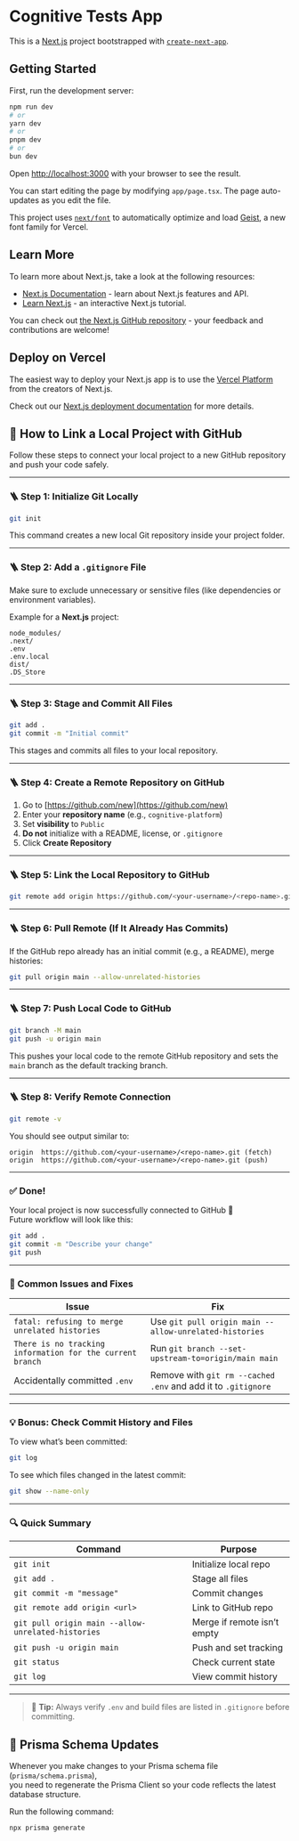 # Cognitive Tests App

This is a [Next.js](https://nextjs.org) project bootstrapped with [`create-next-app`](https://nextjs.org/docs/app/api-reference/cli/create-next-app).

## Getting Started

First, run the development server:

```bash
npm run dev
# or
yarn dev
# or
pnpm dev
# or
bun dev
```

Open [http://localhost:3000](http://localhost:3000) with your browser to see the result.

You can start editing the page by modifying `app/page.tsx`. The page auto-updates as you edit the file.

This project uses [`next/font`](https://nextjs.org/docs/app/building-your-application/optimizing/fonts) to automatically optimize and load [Geist](https://vercel.com/font), a new font family for Vercel.

## Learn More

To learn more about Next.js, take a look at the following resources:

- [Next.js Documentation](https://nextjs.org/docs) - learn about Next.js features and API.
- [Learn Next.js](https://nextjs.org/learn) - an interactive Next.js tutorial.

You can check out [the Next.js GitHub repository](https://github.com/vercel/next.js) - your feedback and contributions are welcome!

## Deploy on Vercel

The easiest way to deploy your Next.js app is to use the [Vercel Platform](https://vercel.com/new?utm_medium=default-template&filter=next.js&utm_source=create-next-app&utm_campaign=create-next-app-readme) from the creators of Next.js.

Check out our [Next.js deployment documentation](https://nextjs.org/docs/app/building-your-application/deploying) for more details.

## 🧭 How to Link a Local Project with GitHub

Follow these steps to connect your local project to a new GitHub repository and push your code safely.

---

### 🪜 Step 1: Initialize Git Locally

```bash
git init
```

This command creates a new local Git repository inside your project folder.

---

### 🪜 Step 2: Add a `.gitignore` File

Make sure to exclude unnecessary or sensitive files (like dependencies or environment variables).

Example for a **Next.js** project:

```
node_modules/
.next/
.env
.env.local
dist/
.DS_Store
```

---

### 🪜 Step 3: Stage and Commit All Files

```bash
git add .
git commit -m "Initial commit"
```

This stages and commits all files to your local repository.

---

### 🪜 Step 4: Create a Remote Repository on GitHub

1. Go to [https://github.com/new](https://github.com/new)  
2. Enter your **repository name** (e.g., `cognitive-platform`)  
3. Set **visibility** to `Public`  
4. **Do not** initialize with a README, license, or `.gitignore`  
5. Click **Create Repository**

---

### 🪜 Step 5: Link the Local Repository to GitHub

```bash
git remote add origin https://github.com/<your-username>/<repo-name>.git
```

---

### 🪜 Step 6: Pull Remote (If It Already Has Commits)

If the GitHub repo already has an initial commit (e.g., a README), merge histories:

```bash
git pull origin main --allow-unrelated-histories
```

---

### 🪜 Step 7: Push Local Code to GitHub

```bash
git branch -M main
git push -u origin main
```

This pushes your local code to the remote GitHub repository and sets the `main` branch as the default tracking branch.

---

### 🪜 Step 8: Verify Remote Connection

```bash
git remote -v
```

You should see output similar to:

```
origin  https://github.com/<your-username>/<repo-name>.git (fetch)
origin  https://github.com/<your-username>/<repo-name>.git (push)
```

---

### ✅ Done!

Your local project is now successfully connected to GitHub 🎉  
Future workflow will look like this:

```bash
git add .
git commit -m "Describe your change"
git push
```

---

### 🧠 Common Issues and Fixes

| Issue | Fix |
|-------|-----|
| `fatal: refusing to merge unrelated histories` | Use `git pull origin main --allow-unrelated-histories` |
| `There is no tracking information for the current branch` | Run `git branch --set-upstream-to=origin/main main` |
| Accidentally committed `.env` | Remove with `git rm --cached .env` and add it to `.gitignore` |

---

### 💡 Bonus: Check Commit History and Files

To view what’s been committed:

```bash
git log
```

To see which files changed in the latest commit:

```bash
git show --name-only
```

---

### 🔍 Quick Summary

| Command | Purpose |
|----------|----------|
| `git init` | Initialize local repo |
| `git add .` | Stage all files |
| `git commit -m "message"` | Commit changes |
| `git remote add origin <url>` | Link to GitHub repo |
| `git pull origin main --allow-unrelated-histories` | Merge if remote isn’t empty |
| `git push -u origin main` | Push and set tracking |
| `git status` | Check current state |
| `git log` | View commit history |

---

> 🧩 **Tip:** Always verify `.env` and build files are listed in `.gitignore` before committing.

## 🧱 Prisma Schema Updates

Whenever you make changes to your Prisma schema file (`prisma/schema.prisma`),  
you need to regenerate the Prisma Client so your code reflects the latest database structure.

Run the following command:

```bash
npx prisma generate
```

